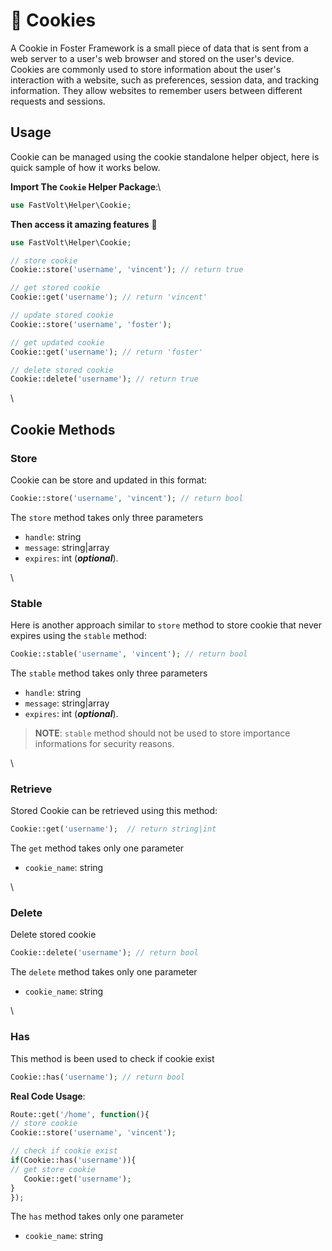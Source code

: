 # 🍪 Cookies

A Cookie in Foster Framework is a small piece of data that is sent from a web server to a user's web browser and stored on the user's device. Cookies are commonly used to store information about the user's interaction with a website, such as preferences, session data, and tracking information. They allow websites to remember users between different requests and sessions.

## Usage

Cookie can be managed using the cookie standalone helper object, here is quick sample of how it works below.

**Import The `Cookie` Helper Package**:\\

```php
use FastVolt\Helper\Cookie;
```

**Then access it amazing features** 🙂

```php
use FastVolt\Helper\Cookie;

// store cookie
Cookie::store('username', 'vincent'); // return true

// get stored cookie
Cookie::get('username'); // return 'vincent'

// update stored cookie
Cookie::store('username', 'foster');

// get updated cookie
Cookie::get('username'); // return 'foster'

// delete stored cookie
Cookie::delete('username'); // return true
```

\\

## Cookie Methods

### Store

Cookie can be store and updated in this format:

```php
Cookie::store('username', 'vincent'); // return bool
```

The `store` method takes only three parameters

* `handle`: string
* `message`: string|array
* `expires`: int (_**optional**_).

\\

### Stable

Here is another approach similar to `store` method to store cookie that never expires using the `stable` method:

```php
Cookie::stable('username', 'vincent'); // return bool
```

The `stable` method takes only three parameters

* `handle`: string
* `message`: string|array
* `expires`: int (_**optional**_).

> **NOTE**: `stable` method should not be used to store importance informations for security reasons.

\\

### Retrieve

Stored Cookie can be retrieved using this method:

```php
Cookie::get('username');  // return string|int
```

The `get` method takes only one parameter

* `cookie_name`: string

\\

### Delete

Delete stored cookie

```php
Cookie::delete('username'); // return bool
```

The `delete` method takes only one parameter

* `cookie_name`: string

\\

### Has

This method is been used to check if cookie exist

```php
Cookie::has('username'); // return bool
```

**Real Code Usage**:

```php
Route::get('/home', function(){
// store cookie
Cookie::store('username', 'vincent');

// check if cookie exist
if(Cookie::has('username')){
// get store cookie
   Cookie::get('username');
}
});
```

The `has` method takes only one parameter

* `cookie_name`: string
